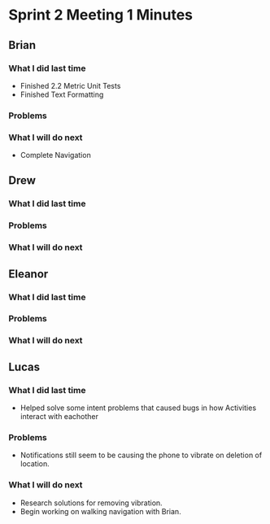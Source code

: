 # Sprint 2 Meeting 1 Minutes
## Brian
### What I did last time
* Finished 2.2 Metric Unit Tests
* Finished Text Formatting
### Problems
### What I will do next
* Complete Navigation
## Drew
### What I did last time
### Problems
### What I will do next
## Eleanor
### What I did last time
### Problems
### What I will do next
## Lucas
### What I did last time
* Helped solve some intent problems that caused bugs in how Activities interact with eachother
### Problems
* Notifications still seem to be causing the phone to vibrate on deletion of location.
### What I will do next
* Research solutions for removing vibration.
* Begin working on walking navigation with Brian.
